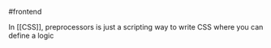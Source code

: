 #frontend

In [[CSS]], preprocessors is just a scripting way to write CSS where you can define a logic 